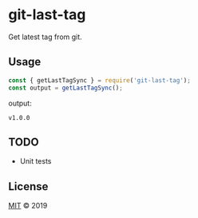 # git-last-tag

Get latest tag from git.

## Usage

```javascript
const { getLastTagSync } = require('git-last-tag');
const output = getLastTagSync();
```

output:

    v1.0.0

## TODO

-   Unit tests

## License

[MIT](LICENSE) © 2019
